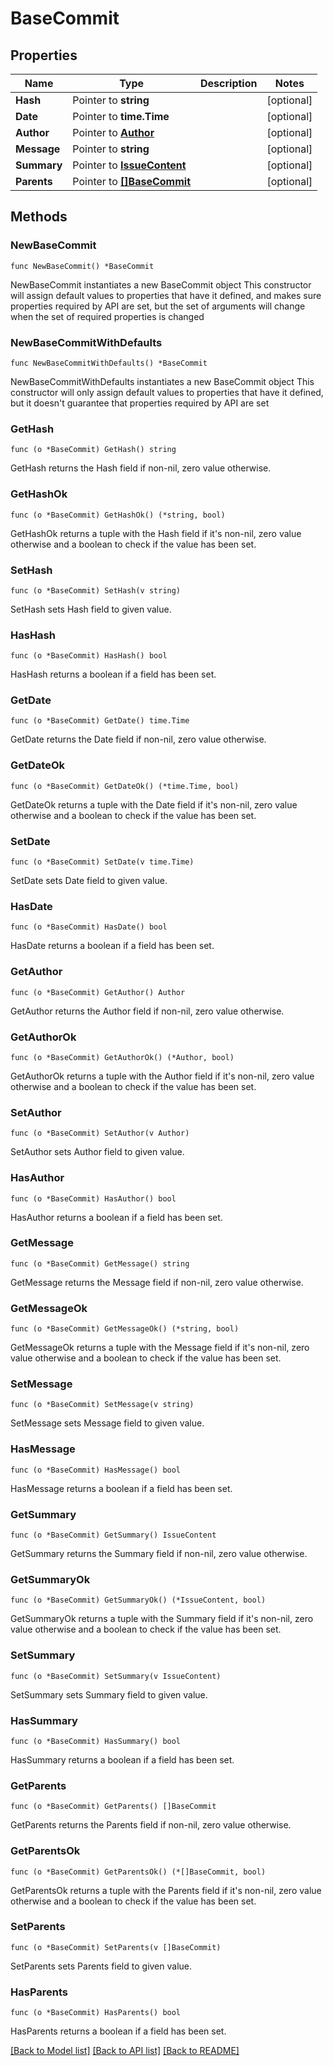 # BaseCommit

## Properties

Name | Type | Description | Notes
------------ | ------------- | ------------- | -------------
**Hash** | Pointer to **string** |  | [optional] 
**Date** | Pointer to **time.Time** |  | [optional] 
**Author** | Pointer to [**Author**](Author.md) |  | [optional] 
**Message** | Pointer to **string** |  | [optional] 
**Summary** | Pointer to [**IssueContent**](IssueContent.md) |  | [optional] 
**Parents** | Pointer to [**[]BaseCommit**](BaseCommit.md) |  | [optional] 

## Methods

### NewBaseCommit

`func NewBaseCommit() *BaseCommit`

NewBaseCommit instantiates a new BaseCommit object
This constructor will assign default values to properties that have it defined,
and makes sure properties required by API are set, but the set of arguments
will change when the set of required properties is changed

### NewBaseCommitWithDefaults

`func NewBaseCommitWithDefaults() *BaseCommit`

NewBaseCommitWithDefaults instantiates a new BaseCommit object
This constructor will only assign default values to properties that have it defined,
but it doesn't guarantee that properties required by API are set

### GetHash

`func (o *BaseCommit) GetHash() string`

GetHash returns the Hash field if non-nil, zero value otherwise.

### GetHashOk

`func (o *BaseCommit) GetHashOk() (*string, bool)`

GetHashOk returns a tuple with the Hash field if it's non-nil, zero value otherwise
and a boolean to check if the value has been set.

### SetHash

`func (o *BaseCommit) SetHash(v string)`

SetHash sets Hash field to given value.

### HasHash

`func (o *BaseCommit) HasHash() bool`

HasHash returns a boolean if a field has been set.

### GetDate

`func (o *BaseCommit) GetDate() time.Time`

GetDate returns the Date field if non-nil, zero value otherwise.

### GetDateOk

`func (o *BaseCommit) GetDateOk() (*time.Time, bool)`

GetDateOk returns a tuple with the Date field if it's non-nil, zero value otherwise
and a boolean to check if the value has been set.

### SetDate

`func (o *BaseCommit) SetDate(v time.Time)`

SetDate sets Date field to given value.

### HasDate

`func (o *BaseCommit) HasDate() bool`

HasDate returns a boolean if a field has been set.

### GetAuthor

`func (o *BaseCommit) GetAuthor() Author`

GetAuthor returns the Author field if non-nil, zero value otherwise.

### GetAuthorOk

`func (o *BaseCommit) GetAuthorOk() (*Author, bool)`

GetAuthorOk returns a tuple with the Author field if it's non-nil, zero value otherwise
and a boolean to check if the value has been set.

### SetAuthor

`func (o *BaseCommit) SetAuthor(v Author)`

SetAuthor sets Author field to given value.

### HasAuthor

`func (o *BaseCommit) HasAuthor() bool`

HasAuthor returns a boolean if a field has been set.

### GetMessage

`func (o *BaseCommit) GetMessage() string`

GetMessage returns the Message field if non-nil, zero value otherwise.

### GetMessageOk

`func (o *BaseCommit) GetMessageOk() (*string, bool)`

GetMessageOk returns a tuple with the Message field if it's non-nil, zero value otherwise
and a boolean to check if the value has been set.

### SetMessage

`func (o *BaseCommit) SetMessage(v string)`

SetMessage sets Message field to given value.

### HasMessage

`func (o *BaseCommit) HasMessage() bool`

HasMessage returns a boolean if a field has been set.

### GetSummary

`func (o *BaseCommit) GetSummary() IssueContent`

GetSummary returns the Summary field if non-nil, zero value otherwise.

### GetSummaryOk

`func (o *BaseCommit) GetSummaryOk() (*IssueContent, bool)`

GetSummaryOk returns a tuple with the Summary field if it's non-nil, zero value otherwise
and a boolean to check if the value has been set.

### SetSummary

`func (o *BaseCommit) SetSummary(v IssueContent)`

SetSummary sets Summary field to given value.

### HasSummary

`func (o *BaseCommit) HasSummary() bool`

HasSummary returns a boolean if a field has been set.

### GetParents

`func (o *BaseCommit) GetParents() []BaseCommit`

GetParents returns the Parents field if non-nil, zero value otherwise.

### GetParentsOk

`func (o *BaseCommit) GetParentsOk() (*[]BaseCommit, bool)`

GetParentsOk returns a tuple with the Parents field if it's non-nil, zero value otherwise
and a boolean to check if the value has been set.

### SetParents

`func (o *BaseCommit) SetParents(v []BaseCommit)`

SetParents sets Parents field to given value.

### HasParents

`func (o *BaseCommit) HasParents() bool`

HasParents returns a boolean if a field has been set.


[[Back to Model list]](../README.md#documentation-for-models) [[Back to API list]](../README.md#documentation-for-api-endpoints) [[Back to README]](../README.md)



